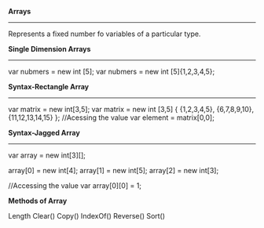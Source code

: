 **Arrays**
***
Represents a fixed number fo variables of a particular type.

**Single Dimension Arrays**
***

var nubmers = new int [5];
var nubmers = new int [5]{1,2,3,4,5};

**Syntax-Rectangle Array**
***

var matrix =  new int[3,5];
var matrix = new int [3,5]
{
    {1,2,3,4,5},
    {6,7,8,9,10},
    {11,12,13,14,15}
};
//Acessing the value
var element = matrix[0,0];

**Syntax-Jagged Array**
***
var array = new int[3][];

array[0] = new int[4];
array[1] = new int[5];
array[2] = new int[3];

//Accessing the value
var array[0][0] = 1;

**Methods of Array**

Length
Clear()
Copy()
IndexOf()
Reverse()
Sort()